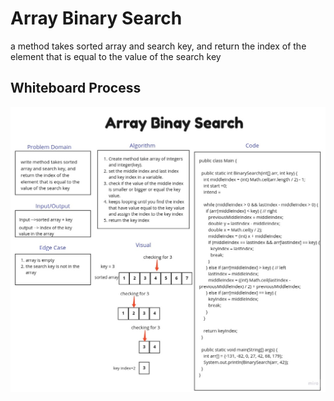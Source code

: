 # Array Binary Search

a method takes sorted array and search key, and return the index of the element that is equal to the value of the search key

## Whiteboard Process

![array-binary-search](/java/code_challenges/array-binary-search/assets/array-binary-search.jpg)